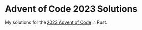 # Advent of Code 2023 Solutions

My solutions for the [2023 Advent of Code](https://adventofcode.com/2023) in Rust.
